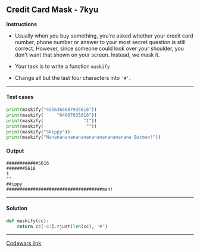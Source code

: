 ## Credit Card Mask - 7kyu

**Instructions**

- Usually when you buy something, you're asked whether your credit card number, phone number or answer to your most secret question is still correct. However, since someone could look over your shoulder, you don't want that shown on your screen. Instead, we mask it.

- Your task is to write a function `maskify`

- Change all but the last four characters into `'#'`.

---

#### Test cases

```python
print(maskify("4556364607935616"))
print(maskify(     "64607935616"))
print(maskify(               "1"))
print(maskify(                ""))
print(maskify("Skippy"))
print(maskify("Nananananananananananananananana Batman!"))
```

#### Output 
```
############5616
#######5616
1
""
##ippy
####################################man!
```

---

#### Solution

```python
def maskify(cc):
    return cc[-4:].rjust(len(cc), '#')
```

---


[Codewars link](https://www.codewars.com/kata/5412509bd436bd33920011bc)
